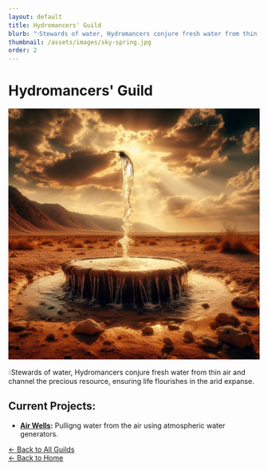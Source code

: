 ```yaml
---
layout: default
title: Hydromancers' Guild
blurb: "💧Stewards of water, Hydromancers conjure fresh water from thin air and channel the precious resource, ensuring life flourishes in the arid expanse."
thumbnail: /assets/images/sky-spring.jpg
order: 2
---
```


# Hydromancers' Guild

<img src="/assets/images/sky-spring.jpg" alt="Hydromancers" class="photo">

💧Stewards of water, Hydromancers conjure fresh water from thin air and channel the precious resource, ensuring life flourishes in the arid expanse.

## Current Projects:

- **[Air Wells](/guilds/hydromancers/air-wells):** Pulligng water from the air using atmospheric water generators.  

[← Back to All Guilds](/guilds/)  
[← Back to Home](/)